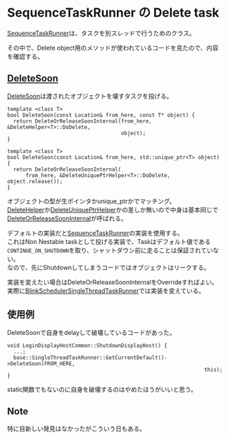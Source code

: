 # SequenceTaskRunner の Delete task

[SequenceTaskRunner](https://source.chromium.org/chromium/chromium/src/+/main:base/task/sequenced_task_runner.h)は、タスクを別スレッドで行うためのクラス。

その中で、Delete object用のメソッドが使われているコードを見たので、内容を確認する。

## [DeleteSoon](https://source.chromium.org/chromium/chromium/src/+/main:base/task/sequenced_task_runner.h;l=230;drc=7e1a8277afbc15fc0871a64b378d7a7956dc9471)

[DeleteSoon](https://source.chromium.org/chromium/chromium/src/+/main:base/task/sequenced_task_runner.h;l=230;drc=7e1a8277afbc15fc0871a64b378d7a7956dc9471)は渡されたオブジェクトを壊すタスクを投げる。
```cpp=
template <class T>
bool DeleteSoon(const Location& from_here, const T* object) {
  return DeleteOrReleaseSoonInternal(from_here, &DeleteHelper<T>::DoDelete,
                                     object);
}

template <class T>
bool DeleteSoon(const Location& from_here, std::unique_ptr<T> object) {
  return DeleteOrReleaseSoonInternal(
      from_here, &DeleteUniquePtrHelper<T>::DoDelete, object.release());
}
```
オブジェクトの型が生ポインタかunique_ptrかでマッチング。  
[DeleteHelper](https://source.chromium.org/chromium/chromium/src/+/main:base/task/sequenced_task_runner_helpers.h;l=23;drc=7e1a8277afbc15fc0871a64b378d7a7956dc9471)か[DeleteUniquePtrHelper](https://source.chromium.org/chromium/chromium/src/+/main:base/task/sequenced_task_runner_helpers.h;l=33;drc=7e1a8277afbc15fc0871a64b378d7a7956dc9471)かの差しか無いので中身は基本同じで[DeleteOrReleaseSoonInternal](https://source.chromium.org/chromium/chromium/src/+/main:base/task/sequenced_task_runner.cc;l=107;drc=7e1a8277afbc15fc0871a64b378d7a7956dc9471)が呼ばれる。

デフォルトの実装だと[SequenceTaskRunner](https://source.chromium.org/chromium/chromium/src/+/main:base/task/sequenced_task_runner.cc;l=107;drc=7e1a8277afbc15fc0871a64b378d7a7956dc9471)の実装を使用する。  
これはNon Nestable taskとして投げる実装で、Taskはデフォルト値である`CONTINUE_ON_SHUTDOWN`を取り、シャットダウン前に走ることは保証されていない。  
なので、先にShutdownしてしまうコードではオブジェクトはリークする。

実装を変えたい場合はDeleteOrReleaseSoonInternalをOverrideすればよい。  
実際に[BlinkSchedulerSingleThreadTaskRunner](https://source.chromium.org/chromium/chromium/src/+/main:third_party/blink/renderer/platform/scheduler/common/blink_scheduler_single_thread_task_runner.cc;l=107;drc=7e1a8277afbc15fc0871a64b378d7a7956dc9471)では実装を変えている。  

## 使用例
DeleteSoonで自身をdelayして破壊しているコードがあった。
```cpp=
void LoginDisplayHostCommon::ShutdownDisplayHost() {
  ...;
  base::SingleThreadTaskRunner::GetCurrentDefault()->DeleteSoon(FROM_HERE,
                                                                this);
}
```

static関数でもないのに自身を破壊するのはやめたほうがいいと思う。

## Note
特に目新しい発見はなかったがこういう日もある。
